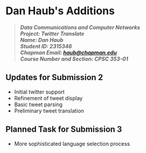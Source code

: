 # Dan Haub's Additions
> __*Data Communications and Computer Networks*__\
> __*Project: Twitter Translate*__\
> __*Name: Dan Haub*__\
> __*Student ID: 2315346*__\
> __*Chapman Email: haub@chapman.edu*__\
> __*Course Number and Section: CPSC 353-01*__

## Updates for Submission 2
* Initial twitter support
* Refinement of tweet display
* Basic tweet parsing
* Preliminary tweet translation

## Planned Task for Submission 3
* More sophisticated language selection process
